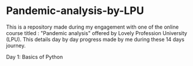 # Pandemic-analysis-by-LPU

This is a repository made during my engagement with one of the online course titled : "Pandemic analysis" offered by Lovely Profession  University (LPU). This details day by day progress made by me during these 14 days journey.

Day 1: Basics of Python
